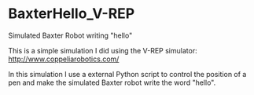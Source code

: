 # BaxterHello_V-REP
Simulated Baxter Robot writing "hello"

This is a simple simulation I did using the V-REP simulator:
http://www.coppeliarobotics.com/

In this simulation I use a external Python script to control the position of a pen and make the simulated Baxter robot write the word "hello".
